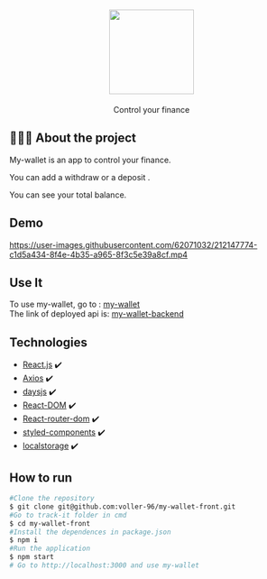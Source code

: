 <div>
  <h1 align="center">
   <img src="https://notion-emojis.s3-us-west-2.amazonaws.com/prod/svg-twitter/1f4b0.svg" width=150px height:100px/>
  </h1>

  <p align='center'>Control your finance</p>
</div>

## 💇🏻‍♂️ About the project
My-wallet is an app to control your finance.

You can add a withdraw or a deposit .

You can see your total balance.

## Demo

https://user-images.githubusercontent.com/62071032/212147774-c1d5a434-8f4e-4b35-a965-8f3c5e39a8cf.mp4

## Use It
To use my-wallet, go to : [my-wallet](https://mywallet-front-voller.vercel.app/)</br>
The link of deployed api is: [my-wallet-backend](https://my-wallet-back-p2c4.onrender.com/)
## Technologies

- [React.js](https://beta.reactjs.org/) ✔️
- [Axios](https://axios-http.com/ptbr/docs/intro) ✔️
- [daysjs](https://day.js.org/)  ✔️
- [React-DOM](https://pt-br.reactjs.org/docs/react-dom.html)  ✔️
- [React-router-dom](https://reactrouter.com/en/main) ✔️ 
- [styled-components](https://styled-components.com/)  ✔️
- [localstorage](https://developer.mozilla.org/pt-BR/docs/Web/API/Window/localStorage) ✔️


## How to run
```Bash
#Clone the repository
$ git clone git@github.com:voller-96/my-wallet-front.git
#Go to track-it folder in cmd
$ cd my-wallet-front
#Install the dependences in package.json
$ npm i
#Run the application
$ npm start
# Go to http://localhost:3000 and use my-wallet
```


